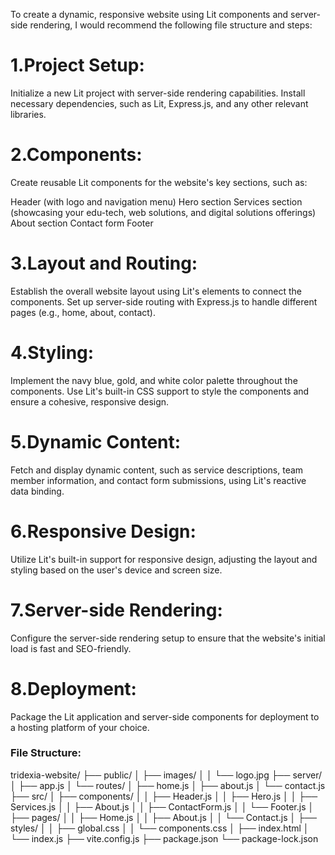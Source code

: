 To create a dynamic, responsive website using Lit components and server-side rendering, I would recommend the following file structure and steps:

# 1.Project Setup:

Initialize a new Lit project with server-side rendering capabilities.
Install necessary dependencies, such as Lit, Express.js, and any other relevant libraries.


# 2.Components:

Create reusable Lit components for the website's key sections, such as:

Header (with logo and navigation menu)
Hero section
Services section (showcasing your edu-tech, web solutions, and digital solutions offerings)
About section
Contact form
Footer




# 3.Layout and Routing:

Establish the overall website layout using Lit's <slot> elements to connect the components.
Set up server-side routing with Express.js to handle different pages (e.g., home, about, contact).


# 4.Styling:

Implement the navy blue, gold, and white color palette throughout the components.
Use Lit's built-in CSS support to style the components and ensure a cohesive, responsive design.


# 5.Dynamic Content:

Fetch and display dynamic content, such as service descriptions, team member information, and contact form submissions, using Lit's reactive data binding.


# 6.Responsive Design:

Utilize Lit's built-in support for responsive design, adjusting the layout and styling based on the user's device and screen size.


# 7.Server-side Rendering:

Configure the server-side rendering setup to ensure that the website's initial load is fast and SEO-friendly.


# 8.Deployment:

Package the Lit application and server-side components for deployment to a hosting platform of your choice.


### File Structure:

tridexia-website/
├── public/
│   ├── images/
│   │   └── logo.jpg
├── server/
│   ├── app.js
│   └── routes/
│       ├── home.js
│       ├── about.js
│       └── contact.js
├── src/
│   ├── components/
│   │   ├── Header.js
│   │   ├── Hero.js
│   │   ├── Services.js
│   │   ├── About.js
│   │   ├── ContactForm.js
│   │   └── Footer.js
│   ├── pages/
│   │   ├── Home.js
│   │   ├── About.js
│   │   └── Contact.js
│   ├── styles/
│   │   ├── global.css
│   │   └── components.css
│   ├── index.html
│   └── index.js
├── vite.config.js
├── package.json
└── package-lock.json


